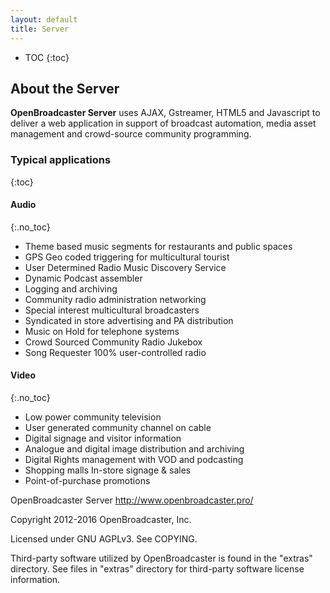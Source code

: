 ```yaml
---
layout: default
title: Server
---
```


 * TOC
{:toc}

## About the Server

__OpenBroadcaster Server__ uses AJAX, Gstreamer, HTML5 and Javascript to deliver a web application in support of broadcast automation, media asset management and crowd-source community programming.

### Typical applications
{:toc}

#### Audio 
{:.no_toc}

 * Theme based music segments for restaurants and public spaces 
 * GPS Geo coded triggering for multicultural tourist 
 * User Determined Radio Music Discovery Service
 * Dynamic Podcast assembler
 * Logging and archiving
 * Community radio administration networking
 * Special interest multicultural  broadcasters 
 * Syndicated in store advertising and PA distribution 
 * Music on Hold for telephone systems
 * Crowd Sourced Community Radio Jukebox
 * Song Requester 100% user-controlled radio

#### Video 
{:.no_toc}

 * Low power community television
 * User generated community channel on cable
 * Digital signage and visitor information 
 * Analogue and digital image distribution and archiving
 * Digital Rights management with VOD and podcasting
 * Shopping malls In-store signage & sales
 * Point-of-purchase promotions

OpenBroadcaster Server
http://www.openbroadcaster.pro/

Copyright 2012-2016 OpenBroadcaster, Inc.

Licensed under GNU AGPLv3.  See COPYING.

Third-party software utilized by OpenBroadcaster is found in the "extras" directory.
See files in "extras" directory for third-party software license information.
